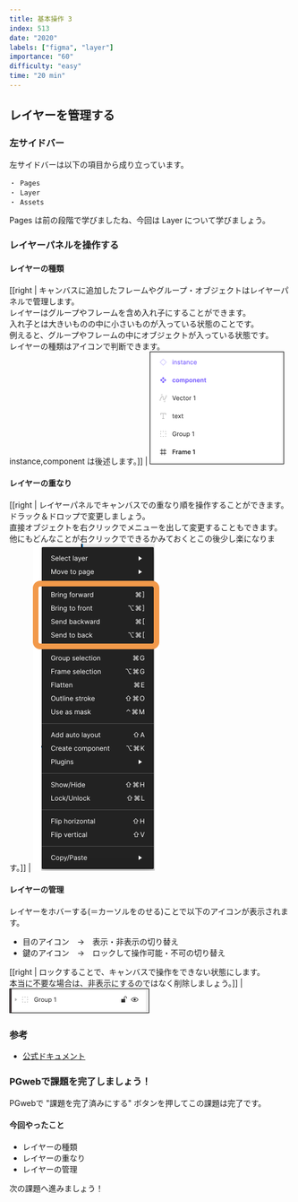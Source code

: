 ```yaml
---
title: 基本操作 3
index: 513
date: "2020"
labels: ["figma", "layer"]
importance: "60"
difficulty: "easy"
time: "20 min"
---
```


## レイヤーを管理する

### 左サイドバー

左サイドバーは以下の項目から成り立っています。

```
・ Pages
・ Layer
・ Assets
```

Pages は前の段階で学びましたね、今回は Layer について学びましょう。

### レイヤーパネルを操作する

#### レイヤーの種類

[[right | キャンバスに追加したフレームやグループ・オブジェクトはレイヤーパネルで管理します。<br/>レイヤーはグループやフレームを含め入れ子にすることができます。<br/>入れ子とは大きいものの中に小さいものが入っている状態のことです。<br/>例えると、グループやフレームの中にオブジェクトが入っている状態です。<br/>レイヤーの種類はアイコンで判断できます。<br/>instance,component は後述します。]]
| ![layer](./img/layer.png)

#### レイヤーの重なり

[[right | レイヤーパネルでキャンバスでの重なり順を操作することができます。<br/>ドラック＆ドロップで変更しましょう。<br/>直接オブジェクトを右クリックでメニューを出して変更することもできます。<br/>他にもどんなことが右クリックでできるかみておくとこの後少し楽になります。]]
| ![bring-send](./img/bring-send.png)

#### レイヤーの管理

レイヤーをホバーする(＝カーソルをのせる)ことで以下のアイコンが表示されます。

- 目のアイコン　→　表示・非表示の切り替え
- 鍵のアイコン　→　ロックして操作可能・不可の切り替え

[[right | ロックすることで、キャンバスで操作をできない状態にします。<br/>本当に不要な場合は、非表示にするのではなく削除しましょう。]]
| ![hover](./img/hover.png)

### 参考

- [公式ドキュメント](https://help.figma.com/hc/en-us/articles/360039831974-View-layers-and-assets-in-the-Layers-Panel)

### PGwebで課題を完了しましょう！
PGwebで "課題を完了済みにする" ボタンを押してこの課題は完了です。


#### 今回やったこと

- レイヤーの種類
- レイヤーの重なり
- レイヤーの管理

次の課題へ進みましょう！
